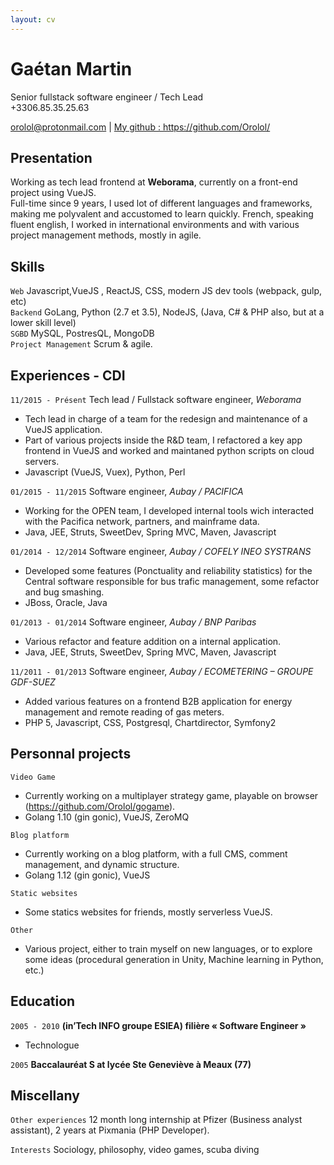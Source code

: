 ```yaml
---
layout: cv
---
```


# Gaétan Martin
Senior fullstack software engineer / Tech Lead   
+3306.85.35.25.63

<div id="webaddress">
<a href="mailto:orolol@protonmail.com">orolol@protonmail.com</a>
| <a href="https://github.com/Orolol/">My github : https://github.com/Orolol/</a>
</div>

## Presentation

Working as tech lead frontend at **Weborama**, currently on a front-end project using VueJS.  
Full-time since 9 years, I used lot of different languages and frameworks, making me polyvalent and accustomed to learn quickly. French, speaking fluent english, I worked in international environments and with various project management methods, mostly in agile.

## Skills

`Web` Javascript,VueJS , ReactJS, CSS, modern JS dev tools (webpack, gulp, etc)  
`Backend` GoLang, Python (2.7 et 3.5), NodeJS, (Java, C# & PHP also, but at a lower skill level)  
`SGBD` MySQL, PostresQL, MongoDB  
`Project Management` Scrum & agile. 

## Experiences - CDI  

`11/2015 - Présent`
Tech lead / Fullstack software engineer, *Weborama*  
* Tech lead in charge of a team for the redesign and maintenance of a VueJS application.
* Part of various projects inside the R&D team, I refactored a key app frontend in VueJS and worked and maintaned python scripts on cloud servers.
* Javascript (VueJS, Vuex), Python, Perl  

`01/2015 - 11/2015`
Software engineer, *Aubay / PACIFICA*  
* Working for the OPEN team, I developed internal tools wich interacted with the Pacifica network, partners, and mainframe data.
* Java, JEE, Struts, SweetDev, Spring MVC, Maven, Javascript  

`01/2014 - 12/2014`
Software engineer, *Aubay / COFELY INEO SYSTRANS*  
* Developed some features (Ponctuality and reliability statistics) for the Central software responsible for bus trafic management, some refactor and bug smashing.
* JBoss, Oracle, Java  

`01/2013 - 01/2014`
Software engineer, *Aubay / BNP Paribas*  
* Various refactor and feature addition on a internal application.
* Java, JEE, Struts, SweetDev, Spring MVC, Maven, Javascript  

`11/2011 - 01/2013` 
Software engineer, *Aubay / ECOMETERING – GROUPE GDF-SUEZ*  
* Added various features on a frontend B2B application for energy management and remote reading of gas meters.
* PHP 5, Javascript, CSS, Postgresql, Chartdirector, Symfony2  

## Personnal projects

`Video Game`
* Currently working on a multiplayer strategy game, playable on browser (https://github.com/Orolol/gogame).
* Golang 1.10 (gin gonic), VueJS, ZeroMQ

`Blog platform`
* Currently working on a blog platform, with a full CMS, comment management, and dynamic structure.
* Golang 1.12 (gin gonic), VueJS

`Static websites`
* Some statics websites for friends, mostly serverless VueJS.

`Other`
* Various project, either to train myself on new languages, or to explore some ideas (procedural generation in Unity, Machine learning in Python, etc.)

## Education

`2005 - 2010`
__(in’Tech INFO groupe ESIEA) filière « Software Engineer »__

- Technologue

`2005`
__Baccalauréat S at lycée Ste Geneviève à Meaux (77)__

## Miscellany

`Other experiences`
12 month long internship at Pfizer (Business analyst assistant), 2 years at Pixmania (PHP Developer).  

`Interests`
Sociology, philosophy, video games, scuba diving





